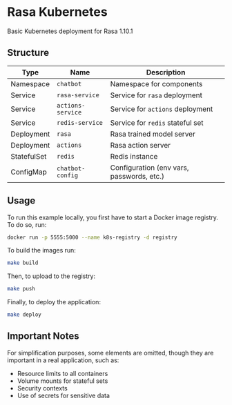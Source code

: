# Rasa Kubernetes

Basic Kubernetes deployment for Rasa 1.10.1

## Structure

| Type        | Name              | Description                               |
|-------------|-------------------|-------------------------------------------|
| Namespace   | `chatbot`         | Namespace for components                  |
| Service     | `rasa-service`    | Service for `rasa` deployment             |
| Service     | `actions-service` | Service for `actions` deployment          |
| Service     | `redis-service`   | Service for `redis` stateful set          |
| Deployment  | `rasa`            | Rasa trained model server                 |
| Deployment  | `actions`         | Rasa action server                        |
| StatefulSet | `redis`           | Redis instance                            |
| ConfigMap   | `chatbot-config`  | Configuration (env vars, passwords, etc.) |

## Usage

To run this example locally, you first have to start a Docker image registry. To do so, run:

```bash
docker run -p 5555:5000 --name k8s-registry -d registry
```

To build the images run:

```bash
make build
```

Then, to upload to the registry:

```bash
make push
```

Finally, to deploy the application:

```bash
make deploy
```

## Important Notes

For simplification purposes, some elements are omitted, though they are important in a real application, such as:

- Resource limits to all containers
- Volume mounts for stateful sets
- Security contexts
- Use of secrets for sensitive data
